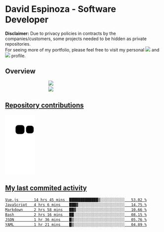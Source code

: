# David Espinoza - Software Developer
<div id="links">
  <p>
    <strong>Disclaimer:</strong> Due to privacy policies in contracts by the companies/customers, some projects needed to be hidden as private repositories. <br />
For seeing more of my portfolio, please feel free to visit my personal <a href="https://davidespinoza.dev" target="_blank"><img src="https://img.shields.io/badge/website-000000?style=for-the-badge&logo=About.me&logoColor=white" target="_blank"></a> and <a href="https://www.linkedin.com/in/despinozap" target="_blank"><img src="https://img.shields.io/badge/LinkedIn-0077B5?style=for-the-badge&logo=linkedin&logoColor=white" target="_blank"></a> profile.
  </p>
</div>

## Overview

<div id="stats">
  <a href="https://github.com/despinozap">
  <img height="180em" style="margin: 0em 10em;" src="https://github-readme-stats.vercel.app/api?username=despinozap&show_icons=true&include_all_commits=true&count_private=true&theme=default"/>
  <img height="180em" style="margin: 0em 10em;" src="https://github-readme-stats.vercel.app/api/top-langs/?username=despinozap&layout=compact&langs_count=7&theme=default"/>
</div>
 
## Repository contributions
<div id="snake"> 

  ![Snake animation](https://github.com/despinozap/despinozap/blob/output/github-contribution-grid-snake.svg)
</div>

## My last commited activity
<!--START_SECTION:waka-->

```text
Vue.js       14 hrs 45 mins  █████████████▒░░░░░░░░░░░   53.02 %
JavaScript   4 hrs 6 mins    ███▓░░░░░░░░░░░░░░░░░░░░░   14.75 %
Markdown     2 hrs 58 mins   ██▓░░░░░░░░░░░░░░░░░░░░░░   10.66 %
Bash         2 hrs 16 mins   ██░░░░░░░░░░░░░░░░░░░░░░░   08.15 %
JSON         1 hr 36 mins    █▒░░░░░░░░░░░░░░░░░░░░░░░   05.76 %
YAML         1 hr 21 mins    █▒░░░░░░░░░░░░░░░░░░░░░░░   04.89 %
```

<!--END_SECTION:waka-->
